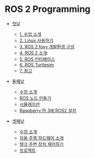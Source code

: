 # ROS 2 Programming

* [첫날](day1#ros-2-programming)
  * [1\. 수업 소개](day1#수업-소개)
  * [2\. Linux 사용하기](day1#linux-사용하기)
  * [3\. ROS 2 foxy 개발환경 구성](day1#ros-2-foxy-개발환경-구성)
  * [4\. ROS 2 소개](day1#ros-2-소개)
  * [5\. ROS 인터페이스](day1#ros-인터페이스)
  * [6\. ROS Turtlesim](day1#ros-turtlesim)
  * [7\. 참고](day1#참고)

* [둘째날](day2#ros-2-programming-day-2)
  * [수업 소개](day2#수업-소개)
  * [ROS 노드 만들기](day2#ros-노드-만들기)
  * [시뮬레이션](day2#시뮬레이션)
  * [Raspberry Pi 3에 ROS2 설치](day2#raspberry-pi-3에-ros2-설치)

* [셋째날](day3#ros-2-programming-day-3)
  * [수업 소개](day3#수업-소개)
  * [자율 주행 하드웨어 소개](day3#자율-주행-하드웨어-소개)
  * [탱크 주변 장치 제어하기](day3#탱크-주변-장치-제어하기)
  * [프로젝트](day3#프로젝트)

<!-- * [셋째날](day3.md) -->

<!--
gh-md-toc --depth 2 day1.md
-->
